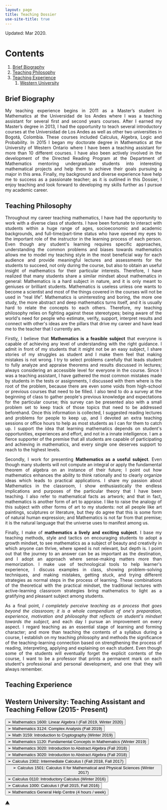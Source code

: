 ```yaml
---
layout: page
title: Teaching Dossier
use-site-title: true
---
```


Updated: Mar 2020.



# Contents



1. [Brief Biography](#briefbiography)
2. [Teaching Philosophy](#teachingphilosphy)
3. [Teaching Experience](#teachingexperience)
    1. [Western University](#western)
  
## Brief Biography <a name="briefbiography"></a>
<p style="text-align: justify"> 
My teaching experience begins in 2011 as a Master’s student in Mathematics at the Universidad de los Andes where I was a teaching assistant for several first and second years courses. After I earned my Master’s degree in 2013, I had the opportunity to teach several introductory courses at the Universidad de Los Andes as well as other two universities in Bogotá, Colombia. These courses included Calculus, Algebra, Logic and Probability.  In 2015 I began my doctorate degree in Mathematics at the University of Western Ontario where I have been a teaching assistant for more than 10 different courses. I have also been actively involved in the development of the Directed Reading Program at the Department of Mathematics mentoring undergraduate students into interesting mathematical projects and help them to achieve their goals pursuing a major in this area. Finally, my background and diverse experience have help me to success  as a passionate teacher; as it is outlined in this Dossier, I enjoy teaching and look forward to developing my skills further as I pursue my academic career.
</p>

## Teaching Philosophy <a name="teachingphilosphy"></a>
<p style="text-align: justify"> 
Throughout my career teaching mathematics, I have had the opportunity to work with a diverse class of students. I have been fortunate to interact with students within a huge range of ages, socioeconomic and academic backgrounds, and full-time/part-time status who have opened my eyes to the important role of the instructor in the learning process of each person. Even though any student's learning requires specific approaches, understanding the common problems and biases towards mathematics allows me to model my teaching style  in the most beneficial way for each audience and provide meaningful lectures and assessments for the students to succeed, not only during the course, but also to obtain an useful insight of mathematics for their particular interests. Therefore, I have realized that many students share a similar mindset about mathematics in general: Mathematics is a hard subject in nature, and it is only meant to geniuses or brilliant students. Mathematics is useless unless one wants to become a scientist and most of the things covered in the courses will not be used in “real life”.  Mathematics is uninteresting and boring, the more one study, the more abstract and deep mathematics turns itself,  and it is usually hard to relate the concepts to each others. Therefore, my teaching philosophy relies on fighting against these stereotypes; being aware of the world's need for  people who estimate, verify, support, interpret results and connect with other's ideas are the pillars that drive my career and have lead me to the teacher that I currently am.
</p>
<p style="text-align: justify"> 
    Firstly, I believe that <b> Mathematics is a feasible subject</b> that everyone is capable of achieving any level of understanding with the right guidance. I admit in front of my students that it might not be an easy subject, I share stories of my struggles as student and I make them feel that making mistakes is not wrong. I try to select problems carefully that leads student to fully analyze and appraise theorems and results discussed in lectures; always considering an accessible level for everyone in the course. Since I was a teaching assistant, I have gathered the most common mistakes made by students in the tests or assignments, I discussed with them where is the root of the problem, because there are even some voids from high-school or previous courses that need to be filled. I also tend to do a survey at the beginning of class to gather people's previous knowledge and expectations for the particular course; this survey can be presented also with a small problem set to keep track of those topics that need to be addressed beforehand. Once this information is collected, I suggested reading lectures and problems for people to keep up, and I devoted an extra teaching sessions or office hours to help as most students as I can for them to catch up. I support the idea that learning mathematics depends on student's opportunities, experiences and effort, and not in a innate intelligence. I am a fierce supporter of the premise that all students are capable of participating and achieving in mathematics, and every single one deserves support to reach to the highest levels.
</p>
<p style="text-align: justify"> 
    Secondly, I work for presenting <b>Mathematics as a useful subject</b>. Even though many students will not compute an integral or apply the fundamental theorem of algebra on an instance of their future; I point out how mathematics enhances the ability to think rationally and to clearly organize ideas which leads to practical applications. I share my passion about Mathematics in the classroom, I show enthusiastically the endless implications and purposes of the particular theory that I have been teaching. I also refer to mathematical facts as artwork; and that in fact, mathematics is another form of art to appraise. I like to raise the analogy of this subject with other forms of art to my students: not all people like art paintings, sculptures or literature, but they do agree that this is some form of natural human expression; and Mathematics is not far from that premise; it is the natural language that the universe uses to manifest among us.
</p>
<p style="text-align: justify"> 
    Finally, I make of <b>mathematics a lively and exciting subject</b>. I base my teaching methods, style and tactics on encouraging students to adopt a growth mindset, to see mathematics as a subject of beauty and creativity in which anyone can thrive, where speed is not relevant, but depth is. I point out that the journey to an answer can be as important as the destination, and I adopt an approach where sense-making matters more than memorization. I make use of technological tools to help learner's experience, I discuss examples in class, showing problem-solving techniques, and making mistakes, getting stuck, and trying different strategies as normal steps in the process of learning. These combinations of the theoretical with the practical mindset, the traditional lectures with active-learning classroom strategies bring mathematics to light as a gratifying and pleasant subject among students.
</p>
<p style="text-align: justify"> 
As a final point, <em>I completely perceive teaching as a process that goes beyond the classroom; it is a whole compendium of one's preparation, experience, motivation and philosophy that reflects on student's mindset towards the subject,</em> and each day I pursue an improvement on every aspect. I regard teaching as an essential stage of learning and forming character; and more than teaching the contents of a syllabus during a course, I establish on my teaching philosophy and methods the significance of the teaching-learning connection based on strengthening the process of reading, interpreting, applying and explaining on each student.  Even though some of the students will eventually forget the explicit contents of the course, I want to be a professor that prints a permanent mark on each student's professional and personal development, and one that they will always remember.
</p>

## Teaching Experience<a name="teachingexperience"></a>

## Western University: Teaching Assistant and Teaching Fellow (2015- Present) <a name="western"></a>

<script>
function myFunction(id) {
  var x = document.getElementById(id);
  if (x.style.display === "none") {
    x.style.display = "block";
  } else {
    x.style.display = "none";
  }
}
</script>


<button onclick="myFunction('M1600')">
➢ Mathematics 1600: Linear Algebra I (Fall 2019, Winter 2020)
</button>

<div id="M1600" style="display: none;">
<p style="text-align: justify"> 
First year linear algebra course offered for students intended to major in the Faculty of Science. The
main contents of the course are: properties and applications of vectors; matrix algebra; solving systems
of linear equations; determinants; vector spaces; orthogonality; eigenvalues and eigenvectors.
The course consisted of an approximate 200 students and the main lectures held twice per week during
12 weeks. The students are divided into 6 or 7 tutorial groups of approximate 30 students each. Each
group meets one hour per week and I was in charge of running two of these groups. My main roles
during these sessions were to review material from the course, answer questions, and run group activities
such as problem-solving suggested questions for exam preparation. There were weekly meetings with
the instructor and other teaching assistant to discuss the progress of the groups and discuss potential
problems to bring to the session. An example of a worksheet of prepared problems to the sessions can
be found in Appendix (p.31)
    </p>
</div>



<button onclick="myFunction('M3124')">
➢ Mathematics 3124: Complex Analysis (Fall 2019)
</button>

<div id="M3124" style="display: none;">
<p style="text-align: justify"> 
Third year course offered to students pursing a major in pure Mathematics. The main contents of this
course are: The Cauchy-Riemann equations, Cauchy’s integral theorem and formula, the identity
theorem, the maximum modulus theorem, Taylor and Laurent expansions, isolated singularities, the
residue theorem and the argument principle.
The course consisted of an approximate 25 students and the main lectures held twice per week during
12 weeks. My main role was to provide effective feedback to the weekly suggested problem set sent
by the instructor. The grade for these assignments only serves as feedback; they did not affect the final
grade. I was also in charge of grading the exams.
</p>
</div> 


<button onclick="myFunction('M3159')">
➢ Math 3159: Introduction to Cryptography (Winter 2019)
</button>

<div id="M3159" style="display: none;">
<p style="text-align: justify">
Third year course offered to students pursuing a major in Mathematical sciences. The main contents
of this course are: Elementary Number Theory, Introduction to Computational Complexity, Discrete
Logarithm Problem and Diffie-Hellman Key Exchange, RSA Encryption, Primality Test, Factorization
Algorithms, and Quadratic Reciprocity, Elliptic Curve Cryptography.
The course consisted of an approximate 30 students and the main lectures held twice per week during
12 weeks. My main role was to grade and provide effective feedback to the weekly quizzes as well as
the exams. I also held office hours once per week intended to help students with questions from the
lectures.
</p>
</div> 



<button onclick="myFunction('M1120')">
➢ Mathematics 1120: Fundamental Concepts in Mathematics (Winter 2019)
</button>

<div id="M1120" style="display: none;">
<p style="text-align: justify">
It is an introduction to rigorous mathematical thinking. The main purpose of the course is to teach
students to understand mathematical reasoning and write mathematical proofs. Primarily intended for
students interested in pursuing a degree in one of the mathematical sciences. The contents of this
course include logic, set theory, relations, functions and operations, careful study of the integers,
discussion of the real and complex numbers, polynomials, and infinite sets.
The course consisted of an approximate 50 students and the main lectures held twice per week during
12 weeks. My main role was to grade and provide effective feedback to the weekly suggested problem
set sent by the instructor as well as the exams. I also held office hours once per week intended to help
students with questions from the lectures or problem sets.
</p>
</div> 




<button onclick="myFunction('M3020')">
➢ Mathematics 3020: Introduction to Abstract Algebra (Fall 2018)
</button>

<div id="M3020" style="display: none;">
<p style="text-align: justify">

Third year course offered to students pursuing a major in pure Mathematics. The main contents of
this course are: numbers and polynomials, binary operations and useful axiom of rings and ideals,
factorization, introduction to field theory, introduction to groups.
The course consisted of an approximate 30 students and the main lectures held twice per week during
12 weeks. My main role was to grade and provide effective feedback to the weekly suggested problem
set sent by the instructor as well as the exams. I also held office hours once per week intended to help
students with questions from the lectures or problem sets.
 </p>
</div> 


<button onclick="myFunction('M1229')">
➢ Mathematics 3020: Introduction to Abstract Algebra (Fall 2018)
</button>

<div id="M1229" style="display: none;">
<p style="text-align: justify">
➢ Math 1229: Methods of Matrix Algebra (Winter 2018, Winter 2016)Sergio Chaves – Teaching Dossier
Page 8
First year course offered to any student in the university and affiliate Colleges. The main contents of
this course are Vectors in Rm; Equations of lines and planes; Linear Equations; Solution of Linear
Systems; Matrix Algebra; Matrix Multiplication and Inverses; Determinants.
The course consisted of an approximate 300 students and the main lectures held twice per week during
12 weeks. My main role was to grade and provide effective feedback to the weekly suggested problem
set and assignments sent by the instructor as well as the exams. I also held office hours once per week
intended to help students with questions from the lectures or problem sets.
 </p>
</div> 


<button onclick="myFunction('C2302')">
➢ Calculus 2302: Intermediate Calculus I (Fall 2018, Fall 2017)
</button>

<div id="C2302" style="display: none;">
<p style="text-align: justify">
Second year course offered to students pursuing a major in any of the Mathematical sciences. The
main contents of this course are: three-dimensional analytic geometry, quadric surfaces, vector
functions and space curves; arc length, curvature and Differential calculus of functions of several
variables.
The course consisted of an approximate 40 students and the main lectures held twice per week during
12 weeks. My main role was to grade and provide effective feedback to the weekly suggested problem
set and assignments sent by the instructor as well as the exams. I also held office hours once per week
intended to help students with questions from the lectures or problem sets.
 </p>
</div> 

<button onclick="myFunction('C1501')">
➢ Calculus 1501: Calculus II for Mathematical and Physical Sciences (Winter 2017)
</button>
<div id="C1501" style="display: none;">
<p style="text-align: justify">
First year course offered to students pursuing a major in any of the Mathematical sciences. The main
contents of this course are: techniques of integration; The Mean Value Theorem and its consequences;
series, Taylor series with applications; parametric and polar curves with applications; first order linear
and separable differential equations with applications.
The course consisted of an approximate 70 students and the main lectures held twice per week during
12 weeks. My main role was to grade and provide effective feedback to the weekly suggested problem
set and assignments sent by the instructor as well as the exams. I also held office hours once per week
intended to help students with questions from the lectures or problem sets.
 </p>
</div> 


<button onclick="myFunction('C110')">
➢ Calculus 0110: Introductory Calculus (Winter 2016)
</button>
<div id="C110" style="display: none;">
<p style="text-align: justify">

First year course offered to any student in the university and affiliate colleges that need to strength their
mathematical bases from high school. The main contents of this course are: Limits, continuity, definition
of derivative, rules for differentiation, higher-order derivatives, velocity, acceleration, implicit
differentiation, related rates, exponential functions, logarithmic functions, differentiation of
exponential and logarithmic functions, maxima and minima, concavity, curve sketching, optimization.
The course consisted of an approximate 100 students and the main lectures held twice per week during
12 weeks. My main role was to grade and provide effective feedback to the weekly suggested problem
set and assignments sent by the instructor as well as the exams. I also held office hours once per week
intended to help students with questions from the lectures or problem sets.
 </p>
</div> 

<button onclick="myFunction('C1000')">
➢ Calculus 1000: Calculus I (Fall 2015, Fall 2016)
</button>
<div id="C1000" style="display: none;">
<p style="text-align: justify">
First year course offered to any student in the university and affiliate colleges. The main contents of this
course are: Review of limits and derivatives of exponential, logarithmic and rational functions.
Trigonometric functions and their inverses. The derivatives of the trig functions and their inverses.
L’Hospital’s rules. The definite integral. Fundamental Theorem of Calculus. Simple substitution.
Applications of integration, including areas of regions and volumes of solids of revolution.Sergio Chaves – Teaching Dossier
Page 9
The course consisted of an approximate 200 students and the main lectures held twice per week during
12 weeks. My main role was to grade and provide effective feedback to the weekly suggested problem
set and assignments sent by the instructor as well as the exams. I also held office hours once per week
intended to help students with questions from the lectures or problem sets.
   </p>
</div>   
 
<button onclick="myFunction('MHC')">
➢ Mathematics General Help Centre (4 hours / week)
</button>
<div id="MHC" style="display: none;">
<p style="text-align: justify">

The Math Help Centre is a space offered by the Department of Mathematics for all first- and second-
year students to get help with any course in mathematics. The help centre is available 5 days a week
during the afternoon (1pm-5pm) and it staffed by graduate students with a passion for teaching.
Students come to the help centre to deal with specific questions, review from lectures, or they use it
as a study space with help on hand in case they get stuck on.
   </p>
</div>   


<p>
<a href="#" class="scrollUpButton">▲</a>
</p>
